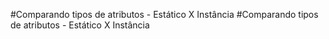#Comparando tipos de atributos - Estático X Instância
#Comparando tipos de atributos - Estático X Instância
